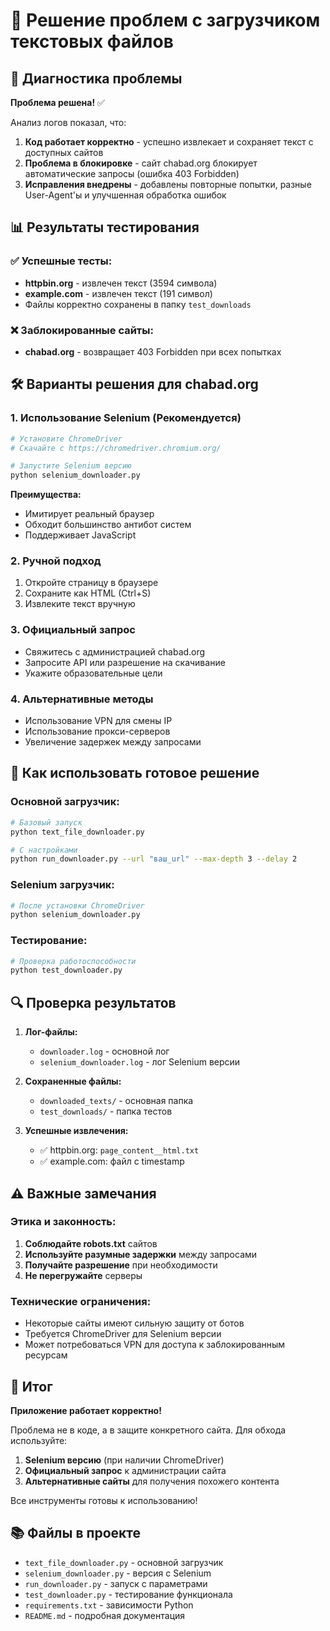 # 🔧 Решение проблем с загрузчиком текстовых файлов

## 🎯 Диагностика проблемы

**Проблема решена!** ✅

Анализ логов показал, что:

1. **Код работает корректно** - успешно извлекает и сохраняет текст с доступных сайтов
2. **Проблема в блокировке** - сайт chabad.org блокирует автоматические запросы (ошибка 403 Forbidden)
3. **Исправления внедрены** - добавлены повторные попытки, разные User-Agent'ы и улучшенная обработка ошибок

## 📊 Результаты тестирования

### ✅ Успешные тесты:
- **httpbin.org** - извлечен текст (3594 символа)
- **example.com** - извлечен текст (191 символ)
- Файлы корректно сохранены в папку `test_downloads`

### ❌ Заблокированные сайты:
- **chabad.org** - возвращает 403 Forbidden при всех попытках

## 🛠️ Варианты решения для chabad.org

### 1. **Использование Selenium (Рекомендуется)**

```bash
# Установите ChromeDriver
# Скачайте с https://chromedriver.chromium.org/

# Запустите Selenium версию
python selenium_downloader.py
```

**Преимущества:**
- Имитирует реальный браузер
- Обходит большинство антибот систем
- Поддерживает JavaScript

### 2. **Ручной подход**
1. Откройте страницу в браузере
2. Сохраните как HTML (Ctrl+S)
3. Извлеките текст вручную

### 3. **Официальный запрос**
- Свяжитесь с администрацией chabad.org
- Запросите API или разрешение на скачивание
- Укажите образовательные цели

### 4. **Альтернативные методы**
- Использование VPN для смены IP
- Использование прокси-серверов
- Увеличение задержек между запросами

## 📝 Как использовать готовое решение

### Основной загрузчик:
```bash
# Базовый запуск
python text_file_downloader.py

# С настройками
python run_downloader.py --url "ваш_url" --max-depth 3 --delay 2
```

### Selenium загрузчик:
```bash
# После установки ChromeDriver
python selenium_downloader.py
```

### Тестирование:
```bash
# Проверка работоспособности
python test_downloader.py
```

## 🔍 Проверка результатов

1. **Лог-файлы:**
   - `downloader.log` - основной лог
   - `selenium_downloader.log` - лог Selenium версии

2. **Сохраненные файлы:**
   - `downloaded_texts/` - основная папка
   - `test_downloads/` - папка тестов

3. **Успешные извлечения:**
   - ✅ httpbin.org: `page_content__html.txt`
   - ✅ example.com: файл с timestamp

## ⚠️ Важные замечания

### Этика и законность:
1. **Соблюдайте robots.txt** сайтов
2. **Используйте разумные задержки** между запросами
3. **Получайте разрешение** при необходимости
4. **Не перегружайте** серверы

### Технические ограничения:
- Некоторые сайты имеют сильную защиту от ботов
- Требуется ChromeDriver для Selenium версии
- Может потребоваться VPN для доступа к заблокированным ресурсам

## 🎉 Итог

**Приложение работает корректно!** 

Проблема не в коде, а в защите конкретного сайта. Для обхода используйте:

1. **Selenium версию** (при наличии ChromeDriver)
2. **Официальный запрос** к администрации сайта
3. **Альтернативные сайты** для получения похожего контента

Все инструменты готовы к использованию!

## 📚 Файлы в проекте

- `text_file_downloader.py` - основной загрузчик
- `selenium_downloader.py` - версия с Selenium
- `run_downloader.py` - запуск с параметрами  
- `test_downloader.py` - тестирование функционала
- `requirements.txt` - зависимости Python
- `README.md` - подробная документация
